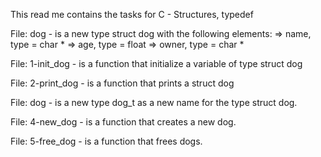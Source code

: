 This read me contains the tasks for C - Structures, typedef

File: dog - is a new type struct dog with the following elements:
 => name, type = char *
=> age, type = float
=> owner, type = char *

File: 1-init_dog - is a function that initialize a variable of type struct dog

File: 2-print_dog - is a function that prints a struct dog

File: dog  - is a new type dog_t as a new name for the type struct dog.

File: 4-new_dog - is a function that creates a new dog.

File: 5-free_dog - is a function that frees dogs.
